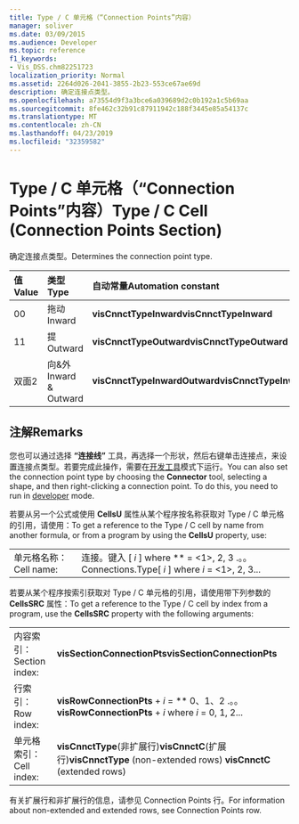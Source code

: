 ```yaml
---
title: Type / C 单元格（“Connection Points”内容）
manager: soliver
ms.date: 03/09/2015
ms.audience: Developer
ms.topic: reference
f1_keywords:
- Vis_DSS.chm82251723
localization_priority: Normal
ms.assetid: 2264d026-2041-3855-2b23-553ce67ae69d
description: 确定连接点类型。
ms.openlocfilehash: a73554d9f3a3bce6a039689d2c0b192a1c5b69aa
ms.sourcegitcommit: 8fe462c32b91c87911942c188f3445e85a54137c
ms.translationtype: MT
ms.contentlocale: zh-CN
ms.lasthandoff: 04/23/2019
ms.locfileid: "32359582"
---
```

# <a name="type--c-cell-connection-points-section"></a><span data-ttu-id="e9e56-103">Type / C 单元格（“Connection Points”内容）</span><span class="sxs-lookup"><span data-stu-id="e9e56-103">Type / C Cell (Connection Points Section)</span></span>

<span data-ttu-id="e9e56-104">确定连接点类型。</span><span class="sxs-lookup"><span data-stu-id="e9e56-104">Determines the connection point type.</span></span>
  
|<span data-ttu-id="e9e56-105">**值**</span><span class="sxs-lookup"><span data-stu-id="e9e56-105">**Value**</span></span>|<span data-ttu-id="e9e56-106">**类型**</span><span class="sxs-lookup"><span data-stu-id="e9e56-106">**Type**</span></span>|<span data-ttu-id="e9e56-107">**自动常量**</span><span class="sxs-lookup"><span data-stu-id="e9e56-107">**Automation constant**</span></span>|
|:-----|:-----|:-----|
|<span data-ttu-id="e9e56-108">0</span><span class="sxs-lookup"><span data-stu-id="e9e56-108">0</span></span>  <br/> |<span data-ttu-id="e9e56-109">拖动</span><span class="sxs-lookup"><span data-stu-id="e9e56-109">Inward</span></span>  <br/> |<span data-ttu-id="e9e56-110">**visCnnctTypeInward**</span><span class="sxs-lookup"><span data-stu-id="e9e56-110">**visCnnctTypeInward**</span></span> <br/> |
|<span data-ttu-id="e9e56-111">1</span><span class="sxs-lookup"><span data-stu-id="e9e56-111">1</span></span>  <br/> |<span data-ttu-id="e9e56-112">提</span><span class="sxs-lookup"><span data-stu-id="e9e56-112">Outward</span></span>  <br/> |<span data-ttu-id="e9e56-113">**visCnnctTypeOutward**</span><span class="sxs-lookup"><span data-stu-id="e9e56-113">**visCnnctTypeOutward**</span></span> <br/> |
|<span data-ttu-id="e9e56-114">双面</span><span class="sxs-lookup"><span data-stu-id="e9e56-114">2</span></span>  <br/> |<span data-ttu-id="e9e56-115">向&amp;外</span><span class="sxs-lookup"><span data-stu-id="e9e56-115">Inward &amp; Outward</span></span>  <br/> |<span data-ttu-id="e9e56-116">**visCnnctTypeInwardOutward**</span><span class="sxs-lookup"><span data-stu-id="e9e56-116">**visCnnctTypeInwardOutward**</span></span> <br/> |
   
## <a name="remarks"></a><span data-ttu-id="e9e56-117">注解</span><span class="sxs-lookup"><span data-stu-id="e9e56-117">Remarks</span></span>

<span data-ttu-id="e9e56-p101">您也可以通过选择 **“连接线”** 工具，再选择一个形状，然后右键单击连接点，来设置连接点类型。若要完成此操作，需要在[开发工具](run-in-developer-mode-display-the-developer-tab.md)模式下运行。</span><span class="sxs-lookup"><span data-stu-id="e9e56-p101">You can also set the connection point type by choosing the **Connector** tool, selecting a shape, and then right-clicking a connection point. To do this, you need to run in [developer](run-in-developer-mode-display-the-developer-tab.md) mode.</span></span> 
  
<span data-ttu-id="e9e56-120">若要从另一个公式或使用 **CellsU** 属性从某个程序按名称获取对 Type / C 单元格的引用，请使用：</span><span class="sxs-lookup"><span data-stu-id="e9e56-120">To get a reference to the Type / C cell by name from another formula, or from a program by using the **CellsU** property, use:</span></span> 
  
|||
|:-----|:-----|
|<span data-ttu-id="e9e56-121">单元格名称：</span><span class="sxs-lookup"><span data-stu-id="e9e56-121">Cell name:</span></span>  <br/> |<span data-ttu-id="e9e56-122">连接。键入 [ *i* ] where \*\* = <1>, 2, 3 .。。</span><span class="sxs-lookup"><span data-stu-id="e9e56-122">Connections.Type[  *i*  ]            where  *i*  = <1>, 2, 3...</span></span>  <br/> |
   
<span data-ttu-id="e9e56-123">若要从某个程序按索引获取对 Type / C 单元格的引用，请使用带下列参数的 **CellsSRC** 属性：</span><span class="sxs-lookup"><span data-stu-id="e9e56-123">To get a reference to the Type / C cell by index from a program, use the **CellsSRC** property with the following arguments:</span></span> 
  
|||
|:-----|:-----|
|<span data-ttu-id="e9e56-124">内容索引：</span><span class="sxs-lookup"><span data-stu-id="e9e56-124">Section index:</span></span>  <br/> |<span data-ttu-id="e9e56-125">**visSectionConnectionPts**</span><span class="sxs-lookup"><span data-stu-id="e9e56-125">**visSectionConnectionPts**</span></span> <br/> |
|<span data-ttu-id="e9e56-126">行索引：</span><span class="sxs-lookup"><span data-stu-id="e9e56-126">Row index:</span></span>  <br/> |<span data-ttu-id="e9e56-127">**visRowConnectionPts** +  *i* = \*\* 0、1、2 .。。</span><span class="sxs-lookup"><span data-stu-id="e9e56-127">**visRowConnectionPts** +  *i*  where  *i*  = 0, 1, 2...</span></span>  <br/> |
|<span data-ttu-id="e9e56-128">单元格索引：</span><span class="sxs-lookup"><span data-stu-id="e9e56-128">Cell index:</span></span>  <br/> |<span data-ttu-id="e9e56-129">**visCnnctType**(非扩展行)**visCnnctC**(扩展行)</span><span class="sxs-lookup"><span data-stu-id="e9e56-129">**visCnnctType** (non-extended rows) **visCnnctC** (extended rows)</span></span>  <br/> |
   
<span data-ttu-id="e9e56-130">有关扩展行和非扩展行的信息，请参见 Connection Points 行。</span><span class="sxs-lookup"><span data-stu-id="e9e56-130">For information about non-extended and extended rows, see Connection Points row.</span></span>
  

